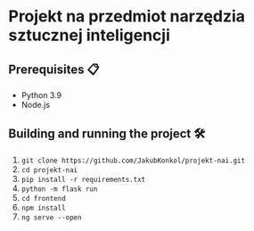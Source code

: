 # Projekt na przedmiot narzędzia sztucznej inteligencji

## Prerequisites 📋
- Python 3.9
- Node.js
## Building and running the project 🛠️
1. `git clone https://github.com/JakubKonkol/projekt-nai.git`
2. `cd projekt-nai`
3. `pip install -r requirements.txt`
4. `python -m flask run`
5. `cd frontend` 
6. `npm install` 
7. `ng serve --open` 